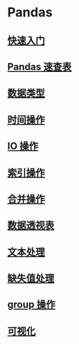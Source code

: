 # Pandas
## [快速入门](quickstart.ipynb)
## [Pandas 速查表](pandas_table.ipynb)
## [数据类型](pd_data_type.ipynb)
## [时间操作](pd_time.ipynb)
## [IO 操作](pd_io.ipynb)
## [索引操作](pd_index.ipynb)
## [合并操作](pd_merge.ipynb)
## [数据透视表](pd_pivot_table.ipynb)
## [文本处理](pd_text.ipynb)
## [缺失值处理](pd_missing.ipynb)
## [group 操作](pd_group.ipynb)
## [可视化](pd_visualization.ipynb)
